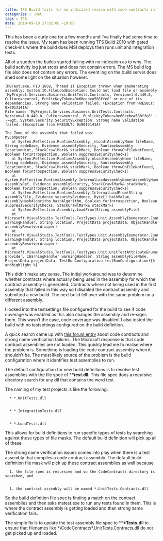 ```yaml
---
title: TFS Build fails for no indicated reason with code contracts in test assemblies
categories : .Net
tags : TFS
date: 2010-09-10 17:02:08 +10:00
---
```


This has been a curly one for a few months and I’ve finally had some time to resolve the issue. My team has been running TFS Build 2010 with gated check-ins where the build does MSI deploys then runs unit and integration tests.

All of a sudden the builds started failing with no indication as to why. The build activity log just stops and does not contain errors. The MS build log file also does not contain any errors. The event log on the build server does shed some light on the situation however.

    (MSTest.exe, PID 1868, Thread 1) Exception thrown when enumerating assembly: System.IO.FileLoadException: Could not load file or assembly 'MyProject.Services.Business.UnitTests.Contracts, Version=1.0.449.0, Culture=neutral, PublicKeyToken=0e60eebea588ffe8' or one of its dependencies. Strong name validation failed. (Exception from HRESULT: 0x8013141A)
    File name: 'MyProject.Services.Business.UnitTests.Contracts, Version=1.0.449.0, Culture=neutral, PublicKeyToken=0e60eebea588ffe8' ---&gt; System.Security.SecurityException: Strong name validation failed. (Exception from HRESULT: 0x8013141A)
    
    The Zone of the assembly that failed was:
    MyComputer
       at System.Reflection.RuntimeAssembly._nLoad(AssemblyName fileName, String codeBase, Evidence assemblySecurity, RuntimeAssembly locationHint, StackCrawlMark& stackMark, Boolean throwOnFileNotFound, Boolean forIntrospection, Boolean suppressSecurityChecks)
       at System.Reflection.RuntimeAssembly.nLoad(AssemblyName fileName, String codeBase, Evidence assemblySecurity, RuntimeAssembly locationHint, StackCrawlMark& stackMark, Boolean throwOnFileNotFound, Boolean forIntrospection, Boolean suppressSecurityChecks)
       at System.Reflection.RuntimeAssembly.InternalLoadAssemblyName(AssemblyName assemblyRef, Evidence assemblySecurity, StackCrawlMark& stackMark, Boolean forIntrospection, Boolean suppressSecurityChecks)
       at System.Reflection.RuntimeAssembly.InternalLoadFrom(String assemblyFile, Evidence securityEvidence, Byte[] hashValue, AssemblyHashAlgorithm hashAlgorithm, Boolean forIntrospection, Boolean suppressSecurityChecks, StackCrawlMark& stackMark)
       at System.Reflection.Assembly.LoadFrom(String assemblyFile)
       at Microsoft.VisualStudio.TestTools.TestTypes.Unit.AssemblyEnumerator.EnumerateAssembly(IWarningHandler warningHandler, String location, ProjectData projectData, ObjectHandle assemblyResolverWrapper)
       at Microsoft.VisualStudio.TestTools.TestTypes.Unit.AssemblyEnumerator.EnumerateAssembly(IWarningHandler warningHandler, String location, ProjectData projectData, ObjectHandle assemblyResolverWrapper)
       at Microsoft.VisualStudio.TestTools.TestTypes.Unit.UnitTestAttributeEnumerator.Read(ITestTypeExtensionClientSidesProvider provider, IWarningHandler warningHandler, String assemblyFileName, ProjectData projectData, TestRunConfiguration testRunConfiguration){% endhighlight %}

This didn't make any sense. The initial workaround was to determine whether contracts where actually being used in the assembly for which the contract assembly is generated. Contracts where not being used in the first assembly that failed in this way so I disabled the contract assembly and submitted a new build. The next build fell over with the same problem on a different assembly.

I looked into the testsettings file configured for the build to see if code coverage was enabled as this also changes the assembly and re-signs them. This wasn’t the case, code coverage was disabled. I also tested the build with no testsettings configured on the build definition.

A quick search came up with [this forum entry][0] about code contracts and strong name verification failures. The Microsoft response is that code contract assemblies are not loaded. This quickly lead me to realise where the problem is. Something is loading the code contract assembly when it shouldn’t be. The most likely source of the problem is the build configuration where it identifies test assemblies to run.

The default configuration for new build definitions is to resolve test assemblies with the file spec of ****\*test*.dll**. This file spec does a recursive directory search for any dll that contains the word test.

The naming of my test projects is like the following:


      * *.UnitTests.dll

    
      * *.IntegrationTests.dll

    
      * *.LoadTests.dll

    
This allows for build definitions to run specific types of tests by searching against these types of file masks. The default build definition will pick up all of these.

The strong name verification issues comes into play when there is a test assembly that compiles a code contract assembly. The default build definition file mask will pick up these contract assemblies as well because 


      1. the file spec is recursive and so the CodeContracts directory is searched, and

    
      1. the contract assembly will be named *.UnitTests.Contracts.dll

    
So the build definition file spec is finding a match on the contract assemblies and then asks mstest.exe to run any tests found in them. This is where the contract assembly is getting loaded and then strong name verification fails.

The simple fix is to update the test assembly file spec to ****\*Tests.dll** to ensure that filenames like *\CodeContracts\*.UnitTests.Contracts.dll do not get picked up and loaded.

[0]: http://social.msdn.microsoft.com/Forums/en-US/codecontracts/thread/8cfd66b3-007f-45a7-9267-f45579c6401c
